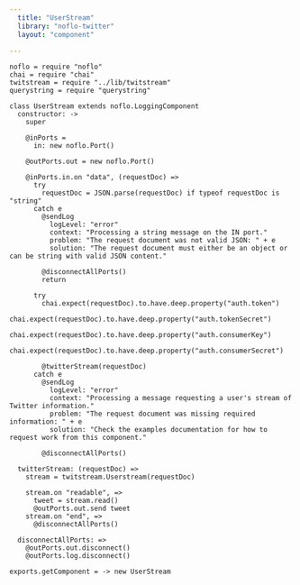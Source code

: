 ```yaml
---
  title: "UserStream"
  library: "noflo-twitter"
  layout: "component"

---
```


    
    noflo = require "noflo"
    chai = require "chai"
    twitstream = require "../lib/twitstream"
    querystring = require "querystring"
    
    class UserStream extends noflo.LoggingComponent
      constructor: ->
        super
    
        @inPorts =
          in: new noflo.Port()
    
        @outPorts.out = new noflo.Port()
    
        @inPorts.in.on "data", (requestDoc) =>
          try
            requestDoc = JSON.parse(requestDoc) if typeof requestDoc is "string"
          catch e
            @sendLog
              logLevel: "error"
              context: "Processing a string message on the IN port."
              problem: "The request document was not valid JSON: " + e
              solution: "The request document must either be an object or can be string with valid JSON content."
    
            @disconnectAllPorts()
            return
    
          try
            chai.expect(requestDoc).to.have.deep.property("auth.token")
            chai.expect(requestDoc).to.have.deep.property("auth.tokenSecret")
            chai.expect(requestDoc).to.have.deep.property("auth.consumerKey")
            chai.expect(requestDoc).to.have.deep.property("auth.consumerSecret")
    
            @twitterStream(requestDoc)
          catch e
            @sendLog
              logLevel: "error"
              context: "Processing a message requesting a user's stream of Twitter information."
              problem: "The request document was missing required information: " + e
              solution: "Check the examples documentation for how to request work from this component."
    
            @disconnectAllPorts()
    
      twitterStream: (requestDoc) =>
        stream = twitstream.Userstream(requestDoc)
    
        stream.on "readable", =>
          tweet = stream.read()
          @outPorts.out.send tweet
        stream.on "end", =>
          @disconnectAllPorts()
    
      disconnectAllPorts: =>
        @outPorts.out.disconnect()
        @outPorts.log.disconnect()
    
    exports.getComponent = -> new UserStream
    
